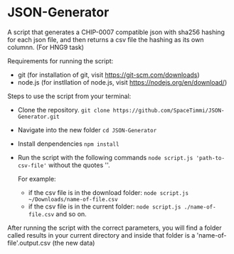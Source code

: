 # JSON-Generator
A script that generates a CHIP-0007 compatible json with sha256 hashing for each json file, and then returns a csv file the hashing as its own columnn. (For HNG9 task)

Requirements for running the script:
* git     (for installation of git, visit  https://git-scm.com/downloads) 
* node.js (for instllation of node.js, visit https://nodejs.org/en/download/)

Steps to use the script from your terminal:
* Clone the repository. `git clone https://github.com/SpaceTimmi/JSON-Generator.git`
* Navigate into the new folder `cd JSON-Generator`
* Install denpendencies `npm install`
* Run the script with the following commands `node script.js 'path-to-csv-file'` without the quotes ''.

  For example:
  * if the csv file is in the download folder: `node script.js ~/Downloads/name-of-file.csv`
  * if the csv file is in the current folder: `node script.js ./name-of-file.csv` and so on.

After running the script with the correct parameters, you will find a folder called results in your current directory and inside that folder is a 'name-of-file'.output.csv (the new data) 


